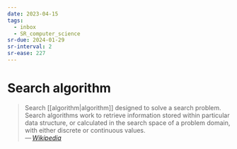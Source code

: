 ```yaml
---
date: 2023-04-15
tags:
  - inbox
  - SR_computer_science
sr-due: 2024-01-29
sr-interval: 2
sr-ease: 227
---
```


# Search algorithm

> Search [[algorithm|algorithm]] designed to solve a search problem. Search
> algorithms work to retrieve information stored within particular data
> structure, or calculated in the search space of a problem domain, with either
> discrete or continuous values.\
> — <cite>[Wikipedia](https://en.wikipedia.org/wiki/Search_algorithm)</cite>
